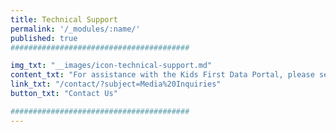 ```yaml
---
title: Technical Support
permalink: '/_modules/:name/'
published: true
########################################

img_txt: "__images/icon-technical-support.md"
content_txt: "For assistance with the Kids First Data Portal, please send us your detailed questions."
link_txt: "/contact/?subject=Media%20Inquiries"
button_txt: "Contact Us"

########################################
---
```


